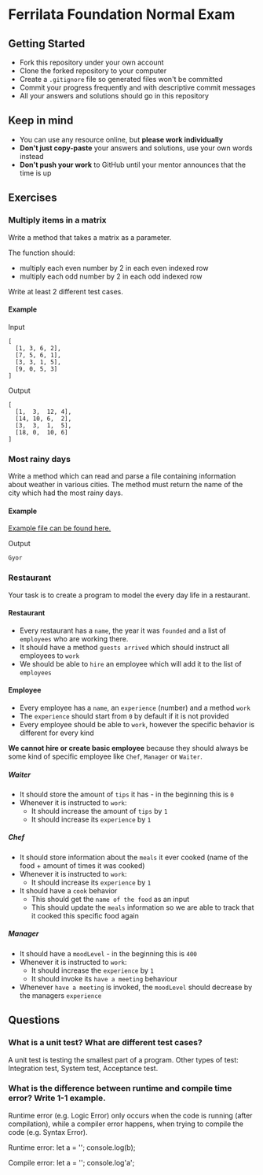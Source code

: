 # Ferrilata Foundation Normal Exam

## Getting Started

- Fork this repository under your own account
- Clone the forked repository to your computer
- Create a `.gitignore` file so generated files won't be committed
- Commit your progress frequently and with descriptive commit messages
- All your answers and solutions should go in this repository

## Keep in mind

- You can use any resource online, but **please work individually**
- **Don't just copy-paste** your answers and solutions, use your own words instead
- **Don't push your work** to GitHub until your mentor announces that the time is up

## Exercises

### Multiply items in a matrix

Write a method that takes a matrix as a parameter.

The function should:

- multiply each even number by 2 in each even indexed row
- multiply each odd number by 2 in each odd indexed row

Write at least 2 different test cases.

#### Example

Input

```
[
  [1, 3, 6, 2],
  [7, 5, 6, 1],
  [3, 3, 1, 5],
  [9, 0, 5, 3]
]
```

Output

```
[
  [1,  3,  12, 4],
  [14, 10, 6,  2],
  [3,  3,  1,  5],
  [18, 0,  10, 6]
]
```

### Most rainy days

Write a method which can read and parse a file containing information about
weather in various cities. The method must return the name of the city which
had the most rainy days.

#### Example

[Example file can be found here.](./cities.csv)

Output

```
Gyor
```
### Restaurant

Your task is to create a program to model the every day life in a restaurant.

#### Restaurant

- Every restaurant has a `name`, the year it was `founded` and a list of `employees` who are working there.
- It should have a method `guests arrived` which should instruct all employees to `work`
- We should be able to `hire` an employee which will add it to the list of `employees`

#### Employee

- Every employee has a `name`, an `experience` (number) and a method `work`
- The `experience` should start from `0` by default if it is not provided
- Every employee should be able to `work`, however the specific behavior is different for every kind

**We cannot hire or create basic employee** because they should always be some kind of specific employee like `Chef`, `Manager` or `Waiter`.

##### Waiter 

- It should store the amount of `tips` it has - in the beginning this is `0`
- Whenever it is instructed to `work`:
  - It should increase the amount of `tips` by `1`
  - It should increase its `experience` by `1`

##### Chef

- It should store information about the `meals` it ever cooked (name of the food + amount of times it was cooked)
- Whenever it is instructed to `work`:
  - It should increase its `experience` by `1`
- It should have a `cook` behavior
  - This should get the `name of the food` as an input
  - This should update the `meals` information so we are able to track that it cooked this specific food again

##### Manager

- It should have a `moodLevel` - in the beginning this is `400`
- Whenever it is instructed to `work`:
  - It should increase the `experience` by `1`
  - It should invoke its `have a meeting` behaviour
- Whenever `have a meeting` is invoked, the `moodLevel` should decrease by the managers `experience`

## Questions

### What is a unit test? What are different test cases?
A unit test is testing the smallest part of a program.
Other types of test: Integration test, System test, Acceptance test.

### What is the difference between runtime and compile time error? Write 1-1 example.
Runtime error (e.g. Logic Error) only occurs when the code is running (after compilation), while a compiler error happens, when trying to compile the code (e.g. Syntax Error).

Runtime error: 
let a = '';
console.log(b);

Compile error:
let a = '';
console.log'a';
